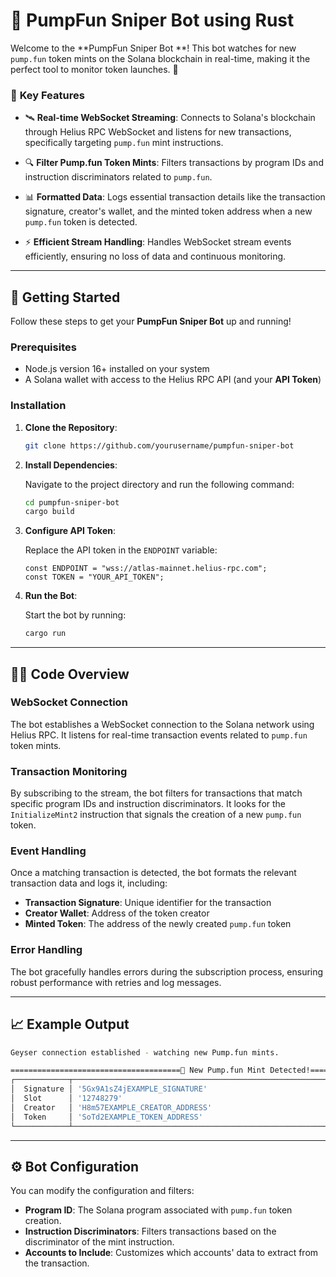 # 🚀 **PumpFun Sniper Bot using Rust** 

Welcome to the **PumpFun Sniper Bot **! This bot watches for new `pump.fun` token mints on the Solana blockchain in real-time, making it the perfect tool to monitor token launches. 🌟

### 🎯 **Key Features**

- 🛰️ **Real-time WebSocket Streaming**: 
  Connects to Solana's blockchain through Helius RPC WebSocket and listens for new transactions, specifically targeting `pump.fun` mint instructions.
  
- 🔍 **Filter Pump.fun Token Mints**: 
  Filters transactions by program IDs and instruction discriminators related to `pump.fun`.

- 📊 **Formatted Data**: 
  Logs essential transaction details like the transaction signature, creator's wallet, and the minted token address when a new `pump.fun` token is detected.

- ⚡ **Efficient Stream Handling**: 
  Handles WebSocket stream events efficiently, ensuring no loss of data and continuous monitoring.

---

## 🚀 **Getting Started**

Follow these steps to get your **PumpFun Sniper Bot** up and running!

### Prerequisites

- Node.js version 16+ installed on your system
- A Solana wallet with access to the Helius RPC API (and your **API Token**)

### Installation

1. **Clone the Repository**:

    ```bash
    git clone https://github.com/yourusername/pumpfun-sniper-bot
    ```

2. **Install Dependencies**:

    Navigate to the project directory and run the following command:

    ```bash
    cd pumpfun-sniper-bot
    cargo build
    ```

3. **Configure API Token**:

    Replace the API token in the `ENDPOINT` variable:

    ```
    const ENDPOINT = "wss://atlas-mainnet.helius-rpc.com";
    const TOKEN = "YOUR_API_TOKEN";
    ```

4. **Run the Bot**:

    Start the bot by running:

    ```bash
    cargo run
    ```

---

## 🧑‍💻 **Code Overview**

### WebSocket Connection

The bot establishes a WebSocket connection to the Solana network using Helius RPC. It listens for real-time transaction events related to `pump.fun` token mints.

### Transaction Monitoring

By subscribing to the stream, the bot filters for transactions that match specific program IDs and instruction discriminators. It looks for the `InitializeMint2` instruction that signals the creation of a new `pump.fun` token.

### Event Handling

Once a matching transaction is detected, the bot formats the relevant transaction data and logs it, including:

- **Transaction Signature**: Unique identifier for the transaction
- **Creator Wallet**: Address of the token creator
- **Minted Token**: The address of the newly created `pump.fun` token

### Error Handling

The bot gracefully handles errors during the subscription process, ensuring robust performance with retries and log messages.

---

## 📈 **Example Output**

```bash
Geyser connection established - watching new Pump.fun mints.

======================================💊 New Pump.fun Mint Detected!======================================
┌────────────┬──────────────────────────────────────────────────────────────────┐
│  Signature │ '5Gx9A1sZ4jEXAMPLE_SIGNATURE'                                    │
│  Slot      │ '12748279'                                                       │
│  Creator   │ 'H8m57EXAMPLE_CREATOR_ADDRESS'                                   │
│  Token     │ 'SoTd2EXAMPLE_TOKEN_ADDRESS'                                     │
└────────────┴──────────────────────────────────────────────────────────────────┘
```

---

## ⚙️ **Bot Configuration**

You can modify the configuration and filters:

- **Program ID**: The Solana program associated with `pump.fun` token creation.
- **Instruction Discriminators**: Filters transactions based on the discriminator of the mint instruction.
- **Accounts to Include**: Customizes which accounts' data to extract from the transaction.

